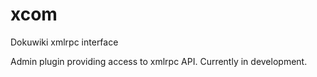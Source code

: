 xcom
====

Dokuwiki xmlrpc interface

Admin plugin providing access to xmlrpc API.
Currently in development.
